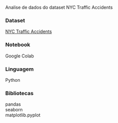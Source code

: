 Analise de dados do dataset NYC Traffic Accidents

### Dataset
[NYC Traffic Accidents](https://www.kaggle.com/mysarahmadbhat/nyc-traffic-accidents)

### Notebook
Google Colab

### Linguagem
Python

### Bibliotecas
pandas \
seaborn \
matplotlib.pyplot
